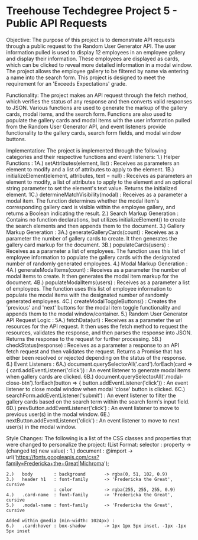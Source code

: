# Treehouse Techdegree Project 5 - Public API Requests

Objective:
  The purpose of this project is to demonstrate API requests through a public
  request to the Random User Generator API. The user information pulled is used
  to display 12 employees in an employee gallery and display their information.
  These employees are displayed as cards, which can be clicked to reveal more
  detailed information in a modal window. The project allows the employee
  gallery to be filtered by name via entering a name into the search form.
  This project is designed to meet the requirement for an 'Exceeds Expectations'
  grade.

Functionality:
  The project makes an API request through the fetch method, which verifies the
  status of any response and then converts valid responses to JSON. Various
  functions are used to generate the markup of the gallery cards, modal items,
  and the search form. Functions are also used to populate the gallery cards
  and modal items with the user information pulled from the Random User
  Generator API, and event listeners provide functionality to the gallery cards,
  search form fields, and modal window buttons.

Implementation:
  The project is implemented through the following categories and their
  respective functions and event listeners:
  1.) Helper Functions :
    1A.) setAttributes(element, list) : Receives as parameters an element to
         modify and a list of attributes to apply to the element.
    1B.) initializeElement(element, attributes, text = null) : Receives as
         parameters an element to modify, a list of attributes to apply to the
         element and an optional string parameter to set the element's text
         value. Returns the initialized element.
    1C.) determineMatchVisibility(modal) : Receives as a parameter a modal item.
         The function determines whether the modal item's corresponding gallery
         card is visible within the employee gallery, and returns a Boolean
         indicating the result.
  2.) Search Markup Generation :
    Contains no function declarations, but utilizes initializeElement() to
    create the search elements and then appends them to the document.
  3.) Gallery Markup Generation :
    3A.) generateGalleryCards(count) : Receives as a parameter the number of
         gallery cards to create. It then generates the gallery card markup for
         the document.
    3B.) populateCards(users) : Receives as a parameter a list of employees. The
         function uses this list of employee information to populate the
         gallery cards with the designated number of randomly generated
         employees.
  4.) Modal Markup Generation :
    4A.) generateModalItems(count) : Receives as a parameter the number of
         modal items to create. It then generates the modal item markup for the
         document.
    4B.) populateModalItems(users) : Receives as a parameter a list of
         employees. The function uses this list of employee information to
         populate the modal items with the designated number of randomly
         generated employees.
    4C.) createModalToggleButtons() : Creates the 'previous' and 'next' buttons
         for the modal item toggle functionality and appends them to the modal
         window/container.
  5.) Random User Generator API Request Logic :
    5A.) fetchData(url) : Receives as a parameter the url resources for the API
         request. It then uses the fetch method to request the resources,
         validates the response, and then parses the response into JSON. Returns
         the response to the request for further processing.
    5B.) checkStatus(response) : Receives as a parameter a response to an API
         fetch request and then validates the request. Returns a Promise that
         has either been resolved or rejected depending on the status of the
         response.
  6.) Event Listeners :
    6A.) document.querySelectorAll('.card').forEach(card => {
           card.addEventListener('click')) : An event listener to generate modal
           items when gallery cards are clicked.
    6B.) document.querySelectorAll('.modal-close-btn').forEach(button => {
           button.addEventListener('click')) : An event listener to close modal
           window when modal 'close' button is clicked.
    6C.) searchForm.addEventListener('submit') : An event listener to filter the
         gallery cards based on the search term within the search form's input
         field.
    6D.) prevButton.addEventListener('click') : An event listener to move to
         previous user(s) in the modal window.
    6E.) nextButton.addEventListener('click') : An event listener to move to
         next user(s) in the modal window.

Style Changes:
  The following is a list of the CSS classes and properties that were changed
  to personalize the project:
    (List Format: selector : property -> (changed to) new value) :
    1.)   document    : @import          ->
    url('https://fonts.googleapis.com/css?family=Fredericka+the+Great|Michroma');        

    2.)   body        : background       -> rgba(0, 51, 102, 0.9)
    3.)   header h1   : font-family      -> 'Fredericka the Great', cursive
                      : color            -> rgba(255, 255, 255, 0.9)
    4.)   .card-name  : font-family      -> 'Fredericka the Great', cursive
    5.)   .modal-name : font-family      -> 'Fredericka the Great', cursive

    Added within @media (min-width: 1024px) :
    6.)   .card:hover : box-shadow       -> 1px 1px 5px inset, -1px -1px 5px inset

